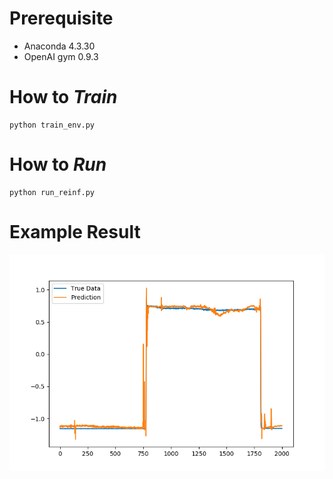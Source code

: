 # Prerequisite

- Anaconda 4.3.30
- OpenAI gym 0.9.3

# How to *Train*

```{.bash}
python train_env.py

```

# How to *Run*

```{.bash}
python run_reinf.py

```

# Example Result

![fig1](https://github.com/yoonsungkim87/sequential_data_modeling_and_control_rl/blob/master/example.png "process data")
